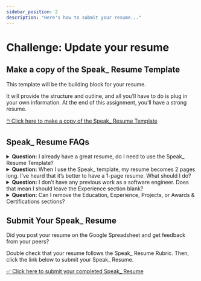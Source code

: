 ```yaml
---
sidebar_position: 2
description: "Here's how to submit your resume..."
---
```


# Challenge: Update your resume

## Make a copy of the Speak\_ Resume Template

This template will be the building block for your resume.

It will provide the structure and outline, and all you’ll have to do is plug in your own information. At the end of this assignment, you’ll have a strong resume.

<a className="btn" href="https://docs.google.com/document/d/13hNno_vTl6j5gbgqGKta9eXLpR4GFZyG/copy">
🖱️ Click here to make a copy of the Speak_ Resume Template</a>

## Speak\_ Resume FAQs

<details>
  <summary>
  <strong>Question:</strong> I already have a great resume, do I need to use the Speak_ Resume Template?
  </summary>
  <div>
    <div>
    <p><strong>Answer:</strong> Yes.</p>
    <p>
    You might already have a fantastic resume, and that’s great! But you must use the Speak_ Resume Template to be considered by our partner companies.
    </p>
    <p>
    This is because we work directly with our partner companies to help them find talented engineers, and having a standardized resume format makes it super easy for them to look through resumes quickly.
    </p>
    </div>
  </div>
</details>

<details>
  <summary>
  <strong>Question:</strong> When I use the Speak_ template, my resume becomes 2 pages long. I’ve heard that it’s better to have a 1-page resume. What should I do?
  </summary>
  <div>
    <div>
    <p><strong>Answer:</strong> It’s okay to have a 2-page resume as long as the content supports the length!</p>
    <p>You should not eliminate important content from your resume simply to keep it to 1-page.</p>
    <p>If you keep it to 1-page, great. But 2 page resumes are a-okay, too. And in many cases they’re necessary to show off all of the incredible skills that you have.</p>
    </div>
  </div>
</details>

<details>
  <summary>
  <strong>Question:</strong> I don’t have any previous work as a software engineer. Does that mean I should leave the Experience section blank?
  </summary>
  <div>
    <div>
    <p><strong>Answer:</strong> You should include professional work experience, especially if you are making a career transition. But you should not include completely irrelevant work like barista, cashier, retail salesperson, or server.</p>
    <p>If you worked in an office and did most of your work on a computer, then you should include that work — even if it isn’t software engineering.</p>
    <p>If you worked at a fast food restaurant to pay your rent while you went to college, you should not include that.</p>
    </div>
  </div>
</details>

<details>
  <summary>
  <strong>Question:</strong> Can I remove the Education, Experience, Projects, or Awards & Certifications sections?
  </summary>
  <div>
    <div>
    <p><strong>Answer:</strong> Yes. If you do not have anything to include in a section then you may remove it. However, every section that you remove hurts the strength of your resume.</p>
    <p>Instead of removing a section, we recommend working hard to fill in the holes on your resume.</p>
    <p>If you don’t have projects, for example, then spending time working on 2 high-quality projects would be an excellent use of your time.</p>
    </div>
  </div>
</details>

## Submit Your Speak\_ Resume

Did you post your resume on the Google Spreadsheet and get feedback from your peers?

Double check that your resume follows the Speak\_ Resume Rubric. Then, click the link below to submit your Speak\_ Resume.

<a className="btn" href="https://airtable.com/shrqYAa5xz1yKVOjl?prefill_Assignment%20Name=Resume">
✅ Click here to submit your completed Speak_ Resume</a>
